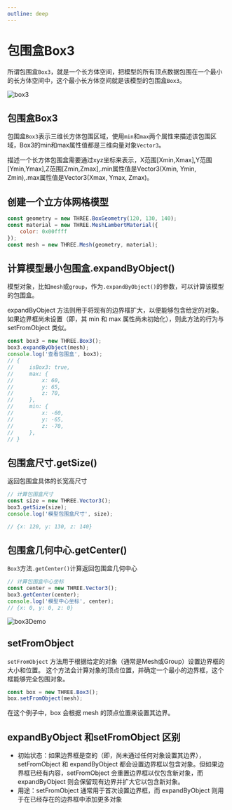 ```yaml
---
outline: deep
---
```


# 包围盒Box3

所谓包围盒`Box3`，就是一个长方体空间，把模型的所有顶点数据包围在一个最小的长方体空间中，这个最小长方体空间就是该模型的包围盒`Box3`。

![box3](/phaseG/box3.jpeg)

## 包围盒Box3

包围盒`Box3`表示三维长方体包围区域，使用`min`和`max`两个属性来描述该包围区域，Box3的min和max属性值都是三维向量对象`Vector3`。

描述一个长方体包围盒需要通过xyz坐标来表示，X范围[Xmin,Xmax],Y范围[Ymin,Ymax],Z范围[Zmin,Zmax],.min属性值是Vector3(Xmin, Ymin, Zmin),.max属性值是Vector3(Xmax, Ymax, Zmax)。

## 创建一个立方体网格模型

```js
const geometry = new THREE.BoxGeometry(120, 130, 140);
const material = new THREE.MeshLambertMaterial({
    color: 0x00ffff
});
const mesh = new THREE.Mesh(geometry, material);
```

## 计算模型最小包围盒.expandByObject()

模型对象，比如`mesh`或`group`，作为`.expandByObject()`的参数，可以计算该模型的包围盒。

expandByObject 方法则用于将现有的边界框扩大，以便能够包含给定的对象。如果边界框尚未设置（即，其 min 和 max 属性尚未初始化），则此方法的行为与 setFromObject 类似。

```js
const box3 = new THREE.Box3();
box3.expandByObject(mesh);
console.log('查看包围盒', box3);
// {
//     isBox3: true,
//     max: {
//         x: 60,
//         y: 65, 
//         z: 70,
//     },
//     min: {
//         x: -60,
//         y: -65, 
//         z: -70,
//     },
// }
```

## 包围盒尺寸.getSize()

返回包围盒具体的长宽高尺寸

```js
// 计算包围盒尺寸
const size = new THREE.Vector3();
box3.getSize(size);
console.log('模型包围盒尺寸', size);

// {x: 120, y: 130, z: 140}
```
## 包围盒几何中心.getCenter()

`Box3`方法`.getCenter()`计算返回包围盒几何中心

```js
// 计算包围盒中心坐标
const center = new THREE.Vector3();
box3.getCenter(center);
console.log('模型中心坐标', center);
// {x: 0, y: 0, z: 0}
```

![box3Demo](/phaseG/box3Demo.jpg)

## setFromObject

`setFromObject` 方法用于根据给定的对象（通常是Mesh或Group）设置边界框的大小和位置。
这个方法会计算对象的顶点位置，并确定一个最小的边界框，这个框能够完全包围对象。

```js
const box = new THREE.Box3();  
box.setFromObject(mesh);
```

在这个例子中，box 会根据 mesh 的顶点位置来设置其边界。

## expandByObject 和setFromObject 区别

- 初始状态：如果边界框是空的（即，尚未通过任何对象设置其边界），setFromObject 和 expandByObject 都会设置边界框以包含对象。但如果边界框已经有内容，setFromObject 会重置边界框以仅包含新对象，而 expandByObject 则会保留现有边界并扩大它以包含新对象。
- 用途：setFromObject 通常用于首次设置边界框，而 expandByObject 则用于在已经存在的边界框中添加更多对象
